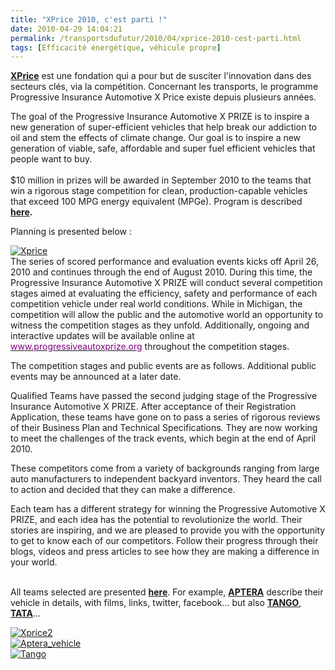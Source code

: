```yaml
---
title: "XPrice 2010, c'est parti !"
date: 2010-04-29 14:04:21
permalink: /transportsdufutur/2010/04/xprice-2010-cest-parti.html
tags: [Efficacité énergétique, véhicule propre]
---
```


<p><strong><a href="http://www.xprize.org/" target="_blank">XPrice</a></strong> est une fondation qui a pour but de susciter l'innovation dans des secteurs clés, via la compétition. Concernant les transports, le programme Progressive Insurance Automotive X Price existe depuis plusieurs années.</p> <p>The goal of the Progressive Insurance Automotive X PRIZE is to inspire a new generation of super-efficient vehicles that help break our addiction to oil and stem the effects of climate change. Our goal is to inspire a new generation of viable, safe, affordable and super fuel efficient vehicles that people want to buy.<br /><br />$10 million in prizes will be awarded in September 2010 to the teams that win a rigorous stage competition for clean, production-capable vehicles that exceed 100 MPG energy equivalent (MPGe). Program is described <strong><a href="https://gabrielplassat.github.io/transportsdufutur/wp-content/uploads/sites/6/2010/04/PIAXP_Guidelines_V_1.3.pdf" target="_blank">here</a>.</strong></p> <p> </p>  <!--more-->  <p>Planning is presented below :</p> <p><a href="https://gabrielplassat.github.io/transportsdufutur/wp-content/uploads/sites/6/old/6a0120a66d2ad4970b0133ed0d6c93970b-pi.jpg" rel="lightbox"><img alt="Xprice" border="0" class="asset asset-image at-xid-6a0120a66d2ad4970b0133ed0d6c93970b " src="/wp-content/uploads/sites/6/old/6a0120a66d2ad4970b0133ed0d6c93970b-500pi.jpg" title="Xprice" /></a> <br />The series of scored performance and evaluation events kicks off April 26, 2010 and continues through the end of August 2010. During this time, the Progressive Insurance Automotive X PRIZE will conduct several competition stages aimed at evaluating the efficiency, safety and performance of each competition vehicle under real world conditions. While in Michigan, the competition will allow the public and the automotive world an opportunity to witness the competition stages as they unfold. Additionally, ongoing and interactive updates will be available online at <a class="pageLinks" href="http://www.progressiveautoxprize.org" title="www.progressiveautoxprize.org"><font color="#810081">www.progressiveautoxprize.org</font></a> throughout the competition stages.</p> <p>The competition stages and public events are as follows. Additional public events may be announced at a later date. </p> <p>Qualified Teams have passed the second judging stage of the Progressive Insurance Automotive X PRIZE. After acceptance of their Registration Application, these teams have gone on to pass a series of rigorous reviews of their Business Plan and Technical Specifications. They are now working to meet the challenges of the track events, which begin at the end of April 2010.</p> <p>These competitors come from a variety of backgrounds ranging from large auto manufacturers to independent backyard inventors. They heard the call to action and decided that they can make a difference.</p> <p>Each team has a different strategy for winning the Progressive Automotive X PRIZE, and each idea has the potential to revolutionize the world. Their stories are inspiring, and we are pleased to provide you with the opportunity to get to know each of our competitors. Follow their progress through their blogs, videos and press articles to see how they are making a difference in your world.</p> <p><br />All teams selected are presented <strong><a href="http://www.progressiveautoxprize.org/teams" target="_blank">here</a></strong>. For example, <strong><a href="http://www.progressiveautoxprize.org/teams/aptera" target="_blank">APTERA</a></strong> describe their vehicle in details, with films, links, twitter, facebook... but also <strong><a href="http://www.progressiveautoxprize.org/teams/tango" target="_blank">TANGO</a></strong>, <strong><a href="http://www.progressiveautoxprize.org/teams/tata-motors-limited" target="_blank">TATA</a></strong>...</p> <p><a href="https://gabrielplassat.github.io/transportsdufutur/wp-content/uploads/sites/6/old/6a0120a66d2ad4970b0134803dc2ad970c-pi.jpg" rel="lightbox"><img alt="Xprice2" border="0" class="asset asset-image at-xid-6a0120a66d2ad4970b0134803dc2ad970c " src="/wp-content/uploads/sites/6/old/6a0120a66d2ad4970b0134803dc2ad970c-500pi.jpg" title="Xprice2" /></a> <br /><a href="https://gabrielplassat.github.io/transportsdufutur/wp-content/uploads/sites/6/old/6a0120a66d2ad4970b0134803dd15c970c-pi.jpg" rel="lightbox"><img alt="Aptera_vehicle" border="0" class="asset asset-image at-xid-6a0120a66d2ad4970b0134803dd15c970c " src="/wp-content/uploads/sites/6/old/6a0120a66d2ad4970b0134803dd15c970c-500pi.jpg" title="Aptera_vehicle" /></a> <br /> <a href="https://gabrielplassat.github.io/transportsdufutur/wp-content/uploads/sites/6/old/6a0120a66d2ad4970b0133ed0d819b970b-pi.jpg" rel="lightbox"><img alt="Tango" border="0" class="asset asset-image at-xid-6a0120a66d2ad4970b0133ed0d819b970b " src="/wp-content/uploads/sites/6/old/6a0120a66d2ad4970b0133ed0d819b970b-500pi.jpg" title="Tango" /></a> <br /> </p> <p> </p>
